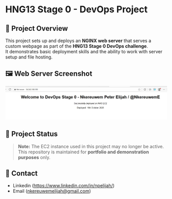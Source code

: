 # HNG13 Stage 0 - DevOps Project

## 🚀 Project Overview
This project sets up and deploys an **NGINX web server** that serves a custom webpage as part of the **HNG13 Stage 0 DevOps challenge**.  
It demonstrates basic deployment skills and the ability to work with server setup and file hosting.

## 🖼️ Web Server Screenshot
![Web Server Screenshot](images/webserver-screenshot.jpg)

## 📝 Project Status
> **Note:** The EC2 instance used in this project may no longer be active.  
This repository is maintained for **portfolio and demonstration purposes** only.

## 📌 Contact
- Linkedin (https://www.linkedin.com/in/npelijah/)
- Email    (nkereuwemelijah@gmail.com)
